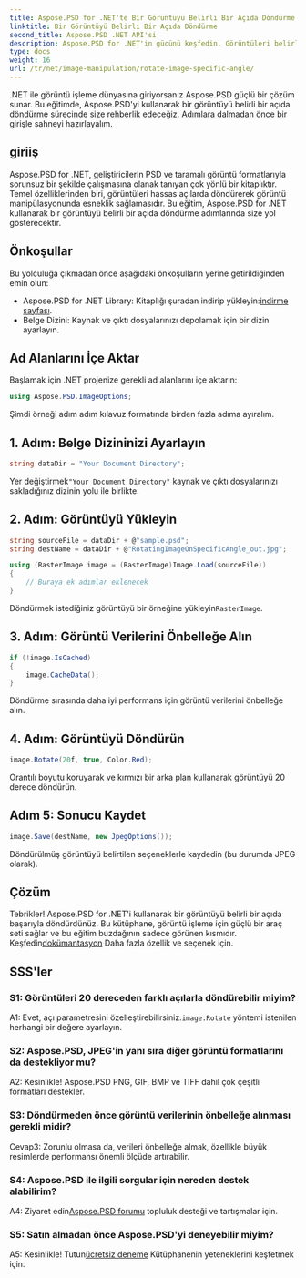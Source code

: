 ```yaml
---
title: Aspose.PSD for .NET'te Bir Görüntüyü Belirli Bir Açıda Döndürme
linktitle: Bir Görüntüyü Belirli Bir Açıda Döndürme
second_title: Aspose.PSD .NET API'si
description: Aspose.PSD for .NET'in gücünü keşfedin. Görüntüleri belirli açılarda zahmetsizce döndürün. Kitaplığı indirin ve görüntüleri sorunsuz bir şekilde değiştirmeye başlayın.
type: docs
weight: 16
url: /tr/net/image-manipulation/rotate-image-specific-angle/
---
```

.NET ile görüntü işleme dünyasına giriyorsanız Aspose.PSD güçlü bir çözüm sunar. Bu eğitimde, Aspose.PSD'yi kullanarak bir görüntüyü belirli bir açıda döndürme sürecinde size rehberlik edeceğiz. Adımlara dalmadan önce bir girişle sahneyi hazırlayalım.

## giriiş

Aspose.PSD for .NET, geliştiricilerin PSD ve taramalı görüntü formatlarıyla sorunsuz bir şekilde çalışmasına olanak tanıyan çok yönlü bir kitaplıktır. Temel özelliklerinden biri, görüntüleri hassas açılarda döndürerek görüntü manipülasyonunda esneklik sağlamasıdır. Bu eğitim, Aspose.PSD for .NET kullanarak bir görüntüyü belirli bir açıda döndürme adımlarında size yol gösterecektir.

## Önkoşullar

Bu yolculuğa çıkmadan önce aşağıdaki önkoşulların yerine getirildiğinden emin olun:

-  Aspose.PSD for .NET Library: Kitaplığı şuradan indirip yükleyin:[indirme sayfası](https://releases.aspose.com/psd/net/).
- Belge Dizini: Kaynak ve çıktı dosyalarınızı depolamak için bir dizin ayarlayın.

## Ad Alanlarını İçe Aktar

Başlamak için .NET projenize gerekli ad alanlarını içe aktarın:

```csharp
using Aspose.PSD.ImageOptions;
```

Şimdi örneği adım adım kılavuz formatında birden fazla adıma ayıralım.

## 1. Adım: Belge Dizininizi Ayarlayın

```csharp
string dataDir = "Your Document Directory";
```

 Yer değiştirmek`"Your Document Directory"` kaynak ve çıktı dosyalarınızı sakladığınız dizinin yolu ile birlikte.

## 2. Adım: Görüntüyü Yükleyin

```csharp
string sourceFile = dataDir + @"sample.psd";
string destName = dataDir + @"RotatingImageOnSpecificAngle_out.jpg";

using (RasterImage image = (RasterImage)Image.Load(sourceFile))
{
    // Buraya ek adımlar eklenecek
}
```

 Döndürmek istediğiniz görüntüyü bir örneğine yükleyin`RasterImage`.

## 3. Adım: Görüntü Verilerini Önbelleğe Alın

```csharp
if (!image.IsCached)
{
    image.CacheData();
}
```

Döndürme sırasında daha iyi performans için görüntü verilerini önbelleğe alın.

## 4. Adım: Görüntüyü Döndürün

```csharp
image.Rotate(20f, true, Color.Red);
```

Orantılı boyutu koruyarak ve kırmızı bir arka plan kullanarak görüntüyü 20 derece döndürün.

## Adım 5: Sonucu Kaydet

```csharp
image.Save(destName, new JpegOptions());
```

Döndürülmüş görüntüyü belirtilen seçeneklerle kaydedin (bu durumda JPEG olarak).

## Çözüm

 Tebrikler! Aspose.PSD for .NET'i kullanarak bir görüntüyü belirli bir açıda başarıyla döndürdünüz. Bu kütüphane, görüntü işleme için güçlü bir araç seti sağlar ve bu eğitim buzdağının sadece görünen kısmıdır. Keşfedin[dokümantasyon](https://reference.aspose.com/psd/net/) Daha fazla özellik ve seçenek için.

## SSS'ler

### S1: Görüntüleri 20 dereceden farklı açılarla döndürebilir miyim?

 A1: Evet, açı parametresini özelleştirebilirsiniz.`image.Rotate` yöntemi istenilen herhangi bir değere ayarlayın.

### S2: Aspose.PSD, JPEG'in yanı sıra diğer görüntü formatlarını da destekliyor mu?

A2: Kesinlikle! Aspose.PSD PNG, GIF, BMP ve TIFF dahil çok çeşitli formatları destekler.

### S3: Döndürmeden önce görüntü verilerinin önbelleğe alınması gerekli midir?

Cevap3: Zorunlu olmasa da, verileri önbelleğe almak, özellikle büyük resimlerde performansı önemli ölçüde artırabilir.

### S4: Aspose.PSD ile ilgili sorgular için nereden destek alabilirim?

 A4: Ziyaret edin[Aspose.PSD forumu](https://forum.aspose.com/c/psd/34) topluluk desteği ve tartışmalar için.

### S5: Satın almadan önce Aspose.PSD'yi deneyebilir miyim?

 A5: Kesinlikle! Tutun[ücretsiz deneme](https://releases.aspose.com/) Kütüphanenin yeteneklerini keşfetmek için.